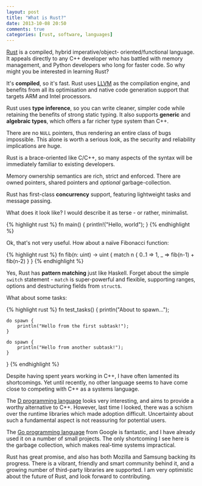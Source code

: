 ```yaml
---
layout: post
title: "What is Rust?"
date: 2013-10-08 20:50
comments: true
categories: [rust, software, languages]
---
```


[Rust](http://www.rust-lang.org/) is a compiled, hybrid imperative/object-
oriented/functional language. It appeals directly to any C++ developer who has
battled with memory management, and Python developers who long for faster code.
So why might you be interested in learning Rust?
<!--more-->
It's **compiled**, so it's fast. Rust uses [LLVM](http://www.llvm.org/) as the
compilation engine, and benefits from all its optimisation and native code
generation support that targets ARM and Intel processors.

Rust uses **type inference**, so you can write cleaner, simpler code while
retaining the benefits of strong static typing. It also supports **generic** and
**algebraic types**, which offers a far richer type system than C++.

There are no `NULL` pointers, thus rendering an entire class of bugs impossible.
This alone is worth a serious look, as the security and reliability implications
are huge.

Rust is a brace-oriented like C/C++, so many aspects of the syntax will be
immediately familiar to existing developers.

Memory ownership semantics are rich, strict and enforced. There are owned
pointers, shared pointers and _optional_ garbage-collection.

Rust has first-class **concurrency** support, featuring lightweight tasks
and message passing.

What does it look like? I would describe it as terse - or rather, minimalist.

{% highlight rust %}
fn main() {
    println!("Hello, world");
}
{% endhighlight %}

Ok, that's not very useful. How about a naïve Fibonacci function:

{% highlight rust %}
fn fib(n: uint) -> uint {
    match n {
        0..1    => 1,
        _       => fib(n-1) + fib(n-2)
    }
}
{% endhighlight %}

Yes, Rust has **pattern matching** just like Haskell. Forget about the simple
`switch` statement - `match` is super-powerful and flexible, supporting ranges,
options and destructuring fields from `struct`s.

What about some tasks:

{% highlight rust %}
fn test_tasks() {
    println("About to spawn...");

    do spawn {
        println("Hello from the first subtask!");
    }

    do spawn {
        println("Hello from another subtask!");
    }
}
{% endhighlight %}

Despite having spent years working in C++, I have often lamented its
shortcomings. Yet until recently, no other language seems to have come close to
competing with C++ as a systems language.

The [D programming language](http://dlang.org) looks very interesting, and aims
to provide a worthy alternative to C++.  However, last time I looked, there was
a schism over the runtime libraries which made adoption difficult. Uncertainty
about such a fundamental aspect is not reassuring for potential users.

The [Go programming language](http://www.go-lang.org/) from Google is fantastic,
and I have already used it on a number of small projects. The only shortcoming I
see here is the garbage collection, which makes real-time systems impractical.

Rust has great promise, and also has both Mozilla and Samsung backing its
progress. There is a vibrant, friendly and smart community behind it, and a
growing number of third-party libraries are supported. I am very optimistic
about the future of Rust, and look forward to contributing.
